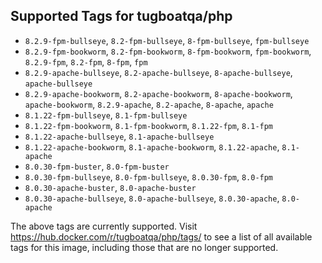 ## Supported Tags for tugboatqa/php

* `8.2.9-fpm-bullseye`, `8.2-fpm-bullseye`, `8-fpm-bullseye`, `fpm-bullseye`
* `8.2.9-fpm-bookworm`, `8.2-fpm-bookworm`, `8-fpm-bookworm`, `fpm-bookworm`, `8.2.9-fpm`, `8.2-fpm`, `8-fpm`, `fpm`
* `8.2.9-apache-bullseye`, `8.2-apache-bullseye`, `8-apache-bullseye`, `apache-bullseye`
* `8.2.9-apache-bookworm`, `8.2-apache-bookworm`, `8-apache-bookworm`, `apache-bookworm`, `8.2.9-apache`, `8.2-apache`, `8-apache`, `apache`
* `8.1.22-fpm-bullseye`, `8.1-fpm-bullseye`
* `8.1.22-fpm-bookworm`, `8.1-fpm-bookworm`, `8.1.22-fpm`, `8.1-fpm`
* `8.1.22-apache-bullseye`, `8.1-apache-bullseye`
* `8.1.22-apache-bookworm`, `8.1-apache-bookworm`, `8.1.22-apache`, `8.1-apache`
* `8.0.30-fpm-buster`, `8.0-fpm-buster`
* `8.0.30-fpm-bullseye`, `8.0-fpm-bullseye`, `8.0.30-fpm`, `8.0-fpm`
* `8.0.30-apache-buster`, `8.0-apache-buster`
* `8.0.30-apache-bullseye`, `8.0-apache-bullseye`, `8.0.30-apache`, `8.0-apache`

The above tags are currently supported. Visit https://hub.docker.com/r/tugboatqa/php/tags/ to see a list of all available tags for this image, including those that are no longer supported.
